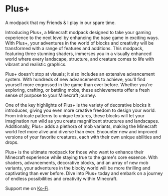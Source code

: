 # Plus+
A modpack that my Friends &amp; I play in our spare time.

Introducing Plus+, a Minecraft modpack designed to take your gaming experience to the next level by enhancing the base game in exciting ways. With Plus+, your adventures in the world of blocks and creativity will be transformed with a range of features and additions. This modpack, featuring three stunning shaders, immerses you in a visually enhanced world where every landscape, structure, and creature comes to life with vibrant and realistic graphics.

Plus+ doesn't stop at visuals; it also includes an extensive advancement system. With hundreds of new advancements to achieve, you'll find yourself more engrossed in the game than ever before. Whether you're exploring, crafting, or battling mobs, these achievements offer a fresh sense of purpose to your Minecraft journey.

One of the key highlights of Plus+ is the variety of decorative blocks it introduces, giving you even more creative freedom to design your world. From intricate patterns to unique textures, these blocks will let your imagination run wild as you create magnificent structures and landscapes. Additionally, Plus+ adds a plethora of mob variants, making the Minecraft world feel more alive and diverse than ever. Encounter new and improved versions of your favorite creatures, each with their own unique abilities and drops.

Plus+ is the ultimate modpack for those who want to enhance their Minecraft experience while staying true to the game's core essence. With shaders, advancements, decorative blocks, and an array of new mob variants, your adventures in the blocky world will be more thrilling and captivating than ever before. Dive into Plus+ today and embark on a journey of endless possibilities and creativity within Minecraft.

<p>Support me on <a href="https://www.ko-fi/rejaad" target="_blank" rel="noopener noreferrer">Ko-Fi</a>.</p>
